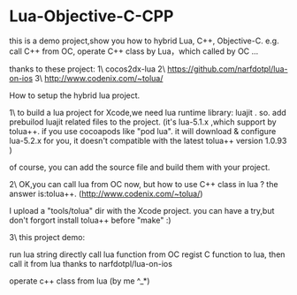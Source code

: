 Lua-Objective-C-CPP
===================

this is a demo project,show you how to hybrid Lua, C++, Objective-C.
e.g. call C++ from OC, operate C++ class by Lua，which called by OC ...

thanks to these project:
1\ cocos2dx-lua
2\ https://github.com/narfdotpl/lua-on-ios
3\ http://www.codenix.com/~tolua/

How to setup the hybrid lua project.

1\ to build a lua project for Xcode,we need lua runtime library: luajit .
so. add prebuilod luajit related files to the project. (it's lua-5.1.x ,which support by tolua++. 
if you use cocoapods like "pod lua". it will download & configure lua-5.2.x for you,
it doesn't compatible with the latest tolua++ version 1.0.93 )

of course, you can add the source file and build them with your project.


2\ OK,you can call lua from OC now, but how to use C++ class in lua ?
the answer is:tolua++. (http://www.codenix.com/~tolua/)

I upload a "tools/tolua" dir with the Xcode project. you can have a try,but don't forgort install tolua++ before "make" :)

3\ this project demo:

run lua string directly
call lua function from OC
regist C function to lua, then call it from lua
                                                  thanks to narfdotpl/lua-on-ios

operate c++ class from lua  (by me ^_*)



